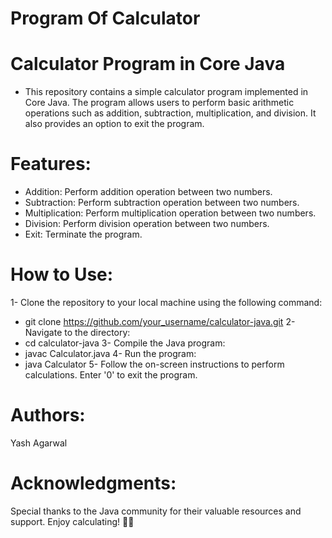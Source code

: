 # Program Of Calculator
# Calculator Program in Core Java

- This repository contains a simple calculator program implemented in Core Java. The program allows users to perform basic arithmetic operations such as addition, subtraction, multiplication, and division. It also provides an option to exit the program.

# Features:
- Addition: Perform addition operation between two numbers.
- Subtraction: Perform subtraction operation between two numbers.
- Multiplication: Perform multiplication operation between two numbers.
- Division: Perform division operation between two numbers.
- Exit: Terminate the program.

# How to Use:
1- Clone the repository to your local machine using the following command:
- git clone https://github.com/your_username/calculator-java.git
2- Navigate to the directory:
- cd calculator-java
3- Compile the Java program:
- javac Calculator.java
4- Run the program:
- java Calculator
5- Follow the on-screen instructions to perform calculations. Enter '0' to exit the program.

# Authors:
Yash Agarwal

# Acknowledgments:
Special thanks to the Java community for their valuable resources and support.
Enjoy calculating! 🧮🚀
